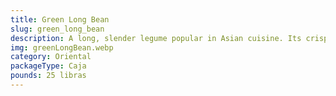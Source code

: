 ```yaml
---
title: Green Long Bean
slug: green_long_bean
description: A long, slender legume popular in Asian cuisine. Its crisp texture and mild flavor make it perfect for stir-fries, soups, and sautéed dishes. Rich in vitamin C, fiber, and antioxidants. Enjoyed fresh or cooked, it’s a staple in dishes like pad thai or curries.
img: greenLongBean.webp
category: Oriental
packageType: Caja
pounds: 25 libras
---
```

